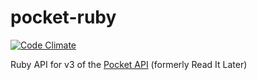 pocket-ruby
===========

[![Code Climate](https://codeclimate.com/github/Geknowm/pocket-ruby.png)](https://codeclimate.com/github/Geknowm/pocket-ruby)

Ruby API for v3 of the [Pocket API](http://getpocket.com/developer/docs/overview) (formerly Read It Later) 
